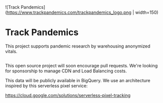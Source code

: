 ![Track Pandemics](https://www.trackpandemics.com/trackpandemics_logo.png | width=150)
# Track Pandemics
This project supports pandemic research by warehousing anonymized vitals.  

##
This open source project will soon encourage pull requests. We're looking for sponsorship to manage CDN and Load Balancing costs.  

This data will be publicly available in BigQuery. We use an architecture inspired by this serverless pixel service:  

https://cloud.google.com/solutions/serverless-pixel-tracking
